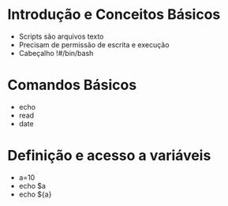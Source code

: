 # Introdução e Conceitos Básicos

* Scripts são arquivos texto
* Precisam de permissão de escrita e execução
* Cabeçalho !#/bin/bash

# Comandos Básicos

* echo
* read
* date

# Definição e acesso a variáveis

* a=10
* echo $a
* echo ${a}

